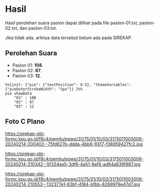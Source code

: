# Hasil

Hasil perolehan suara paslon dapat dilihat pada file paslon-01.txt, paslon-02.txt, dan paslon-03.txt.

Jika tidak ada, artinya data tersebut belum ada pada SIREKAP.

## Perolehan Suara

 * Paslon 01: **108**.
 * Paslon 02: **87**.
 * Paslon 03: **12**.

```mermaid
%%{init: {"pie": {"textPosition": 0.5}, "themeVariables": {"pieOuterStrokeWidth": "5px"}} }%%
pie showData
    "01" : 108
    "02" : 87
    "03" : 12
```
## Foto C Plano

https://sirekap-obj-formc.kpu.go.id/f8c4/pemilu/ppwp/31/75/01/10/03/3175011003008-20240214-200402--75fd627b-ddda-4bb6-9317-f38959427fc2.jpg

https://sirekap-obj-formc.kpu.go.id/f8c4/pemilu/ppwp/31/75/01/10/03/3175011003008-20240214-210342--5f334ae5-3df6-4a51-9af8-ad64a639f987.jpg

https://sirekap-obj-formc.kpu.go.id/f8c4/pemilu/ppwp/31/75/01/10/03/3175011003008-20240214-210553--132377e1-63bf-4184-bfbb-8269979e47d7.jpg
